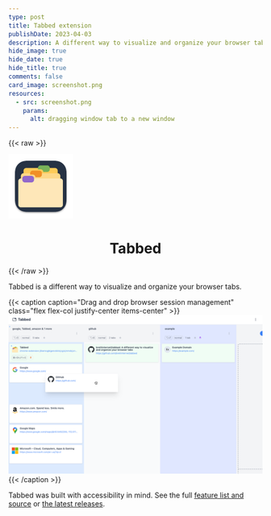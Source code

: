 ```yaml
---
type: post
title: Tabbed extension
publishDate: 2023-04-03
description: A different way to visualize and organize your browser tabs
hide_image: true
hide_date: true
hide_title: true
comments: false
card_image: screenshot.png
resources:
  - src: screenshot.png
    params:
      alt: dragging window tab to a new window
---
```


{{< raw >}}

<div class="flex justify-center">
  <img width="128" src="./icon.png" alt="session manager extension icon" class="my-3" />
</div>

<h1 align="center">Tabbed</h1>
{{< /raw >}}

Tabbed is a different way to visualize and organize your browser tabs.

{{< caption caption="Drag and drop browser session management" class="flex flex-col justify-center items-center" >}}
<img src="./screenshot.png" alt="dragging window tab to a new window" class="border-4 border-slate-900" />
{{< /caption >}}

Tabbed was built with accessibility in mind. See the full
[feature list and source](https://github.com/brettinternet/tabbed) or
[the latest releases](https://github.com/brettinternet/tabbed/releases).
